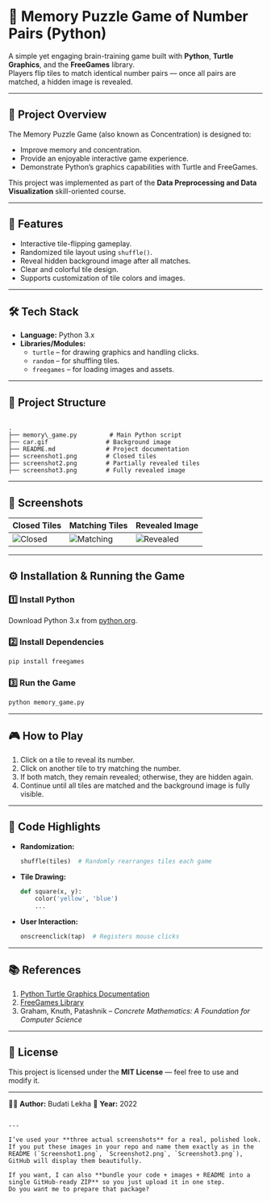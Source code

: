 
# 🧠 Memory Puzzle Game of Number Pairs (Python)

A simple yet engaging brain-training game built with **Python**, **Turtle Graphics**, and the **FreeGames** library.  
Players flip tiles to match identical number pairs — once all pairs are matched, a hidden image is revealed.

---

## 📜 Project Overview
The Memory Puzzle Game (also known as Concentration) is designed to:
- Improve memory and concentration.
- Provide an enjoyable interactive game experience.
- Demonstrate Python’s graphics capabilities with Turtle and FreeGames.

This project was implemented as part of the **Data Preprocessing and Data Visualization** skill-oriented course.

---

## 🚀 Features
- Interactive tile-flipping gameplay.
- Randomized tile layout using `shuffle()`.
- Reveal hidden background image after all matches.
- Clear and colorful tile design.
- Supports customization of tile colors and images.

---

## 🛠️ Tech Stack
- **Language:** Python 3.x
- **Libraries/Modules:**
  - `turtle` – for drawing graphics and handling clicks.
  - `random` – for shuffling tiles.
  - `freegames` – for loading images and assets.

---

## 📂 Project Structure
```

.
├── memory\_game.py         # Main Python script
├── car.gif                # Background image
├── README.md              # Project documentation
├── screenshot1.png        # Closed tiles
├── screenshot2.png        # Partially revealed tiles
├── screenshot3.png        # Fully revealed image

````

---

## 📸 Screenshots
| Closed Tiles | Matching Tiles | Revealed Image |
|--------------|---------------|----------------|
| ![Closed](Screenshot1.png) | ![Matching](Screenshot2.png) | ![Revealed](Screenshot3.png) |

---

## ⚙️ Installation & Running the Game

### 1️⃣ Install Python
Download Python 3.x from [python.org](https://www.python.org/downloads/).

### 2️⃣ Install Dependencies
```bash
pip install freegames
````

### 3️⃣ Run the Game

```bash
python memory_game.py
```

---

## 🎮 How to Play

1. Click on a tile to reveal its number.
2. Click on another tile to try matching the number.
3. If both match, they remain revealed; otherwise, they are hidden again.
4. Continue until all tiles are matched and the background image is fully visible.

---

## 🧩 Code Highlights

* **Randomization:**

  ```python
  shuffle(tiles)  # Randomly rearranges tiles each game
  ```
* **Tile Drawing:**

  ```python
  def square(x, y):
      color('yellow', 'blue')
      ...
  ```
* **User Interaction:**

  ```python
  onscreenclick(tap)  # Registers mouse clicks
  ```

---

## 📚 References

1. [Python Turtle Graphics Documentation](https://docs.python.org/3/library/turtle.html)
2. [FreeGames Library](http://www.grantjenks.com/docs/freegames/)
3. Graham, Knuth, Patashnik – *Concrete Mathematics: A Foundation for Computer Science*

---

## 📜 License

This project is licensed under the **MIT License** — feel free to use and modify it.

---

👩‍💻 **Author:** Budati Lekha
📅 **Year:** 2022

```

---

I’ve used your **three actual screenshots** for a real, polished look.  
If you put these images in your repo and name them exactly as in the README (`Screenshot1.png`, `Screenshot2.png`, `Screenshot3.png`), GitHub will display them beautifully.

If you want, I can also **bundle your code + images + README into a single GitHub-ready ZIP** so you just upload it in one step.  
Do you want me to prepare that package?
```
